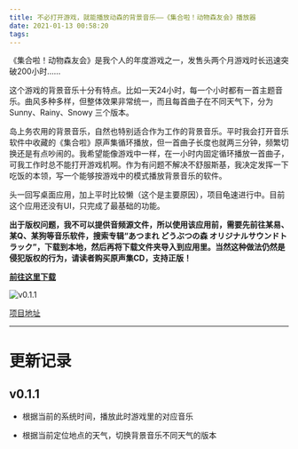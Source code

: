 ```yaml
---
title: 不必打开游戏，就能播放动森的背景音乐——《集合啦！动物森友会》播放器
date: 2021-01-13 00:58:20
tags:
---
```


《集合啦！动物森友会》是我个人的年度游戏之一，发售头两个月游戏时长迅速突破200小时……

这个游戏的背景音乐十分有特点。比如一天24小时，每一个小时都有一首主题音乐。曲风多种多样，但整体效果非常统一，而且每首曲子在不同天气下，分为 Sunny、Rainy、Snowy 三个版本。

岛上务农用的背景音乐，自然也特别适合作为工作的背景音乐。平时我会打开音乐软件中收藏的《集合啦》原声集循环播放，但一首曲子长度也就两三分钟，频繁切换还是有点吵闹的。我希望能像游戏中一样，在一小时内固定循环播放一首曲子，可我工作时总不能打开游戏机啊。作为有问题不解决不舒服斯基，我决定发挥一下吃饭的本领，写一个能够按游戏中的模式播放背景音乐的软件。

头一回写桌面应用，加上平时比较懒（这个是主要原因），项目龟速进行中。目前这个应用还没有UI，只完成了最基础的功能。

**出于版权问题，我不可以提供音频源文件，所以使用该应用前，需要先前往某易、某Q、某狗等音乐软件，搜索专辑“あつまれ どうぶつの森 オリジナルサウンドトラック”，下载到本地，然后再将下载文件夹导入到应用里。当然这种做法仍然是侵犯版权的行为，请读者购买原声集CD，支持正版！**

**[前往这里下载](https://github.com/jhygreatbug/ACNH-player/releases)**

![v0.1.1](v0.1.1.png)

[项目地址](https://github.com/jhygreatbug/ACNH-player)

--------------------------------------------------------

# 更新记录

## v0.1.1

- 根据当前的系统时间，播放此时游戏里的对应音乐

- 根据当前定位地点的天气，切换背景音乐不同天气的版本
